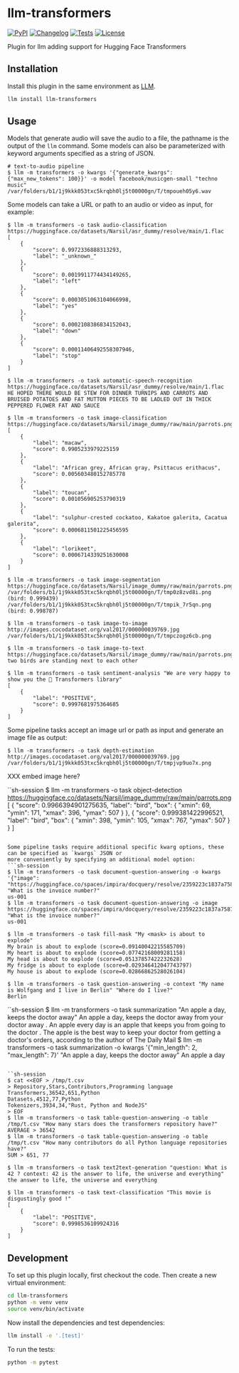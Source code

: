 # llm-transformers

[![PyPI](https://img.shields.io/pypi/v/llm-transformers.svg)](https://pypi.org/project/llm-transformers/)
[![Changelog](https://img.shields.io/github/v/release/rectalogic/llm-transformers?include_prereleases&label=changelog)](https://github.com/rectalogic/llm-transformers/releases)
[![Tests](https://github.com/rectalogic/llm-transformers/actions/workflows/test.yml/badge.svg)](https://github.com/rectalogic/llm-transformers/actions/workflows/test.yml)
[![License](https://img.shields.io/badge/license-Apache%202.0-blue.svg)](https://github.com/rectalogic/llm-transformers/blob/main/LICENSE)

Plugin for llm adding support for Hugging Face Transformers

## Installation

Install this plugin in the same environment as [LLM](https://llm.datasette.io/).
```bash
llm install llm-transformers
```
## Usage

Models that generate audio will save the audio to a file, the pathname is the output of the `llm` command.
Some models can also be parameterized with keyword arguments specified as a string of JSON.
```sh-session
# text-to-audio pipeline
$ llm -m transformers -o kwargs '{"generate_kwargs": {"max_new_tokens": 100}}' -o model facebook/musicgen-small "techno music"
/var/folders/b1/1j9kkk053txc5krqbh0lj5t00000gn/T/tmpoueh05y6.wav
```

Some models can take a URL or path to an audio or video as input, for example:
```sh-session
$ llm -m transformers -o task audio-classification https://huggingface.co/datasets/Narsil/asr_dummy/resolve/main/1.flac
[
    {
        "score": 0.9972336888313293,
        "label": "_unknown_"
    },
    {
        "score": 0.0019911774434149265,
        "label": "left"
    },
    {
        "score": 0.0003051063104066998,
        "label": "yes"
    },
    {
        "score": 0.0002108386834152043,
        "label": "down"
    },
    {
        "score": 0.00011406492558307946,
        "label": "stop"
    }
]
```
```sh-session
$ llm -m transformers -o task automatic-speech-recognition https://huggingface.co/datasets/Narsil/asr_dummy/resolve/main/1.flac
HE HOPED THERE WOULD BE STEW FOR DINNER TURNIPS AND CARROTS AND BRUISED POTATOES AND FAT MUTTON PIECES TO BE LADLED OUT IN THICK PEPPERED FLOWER FAT AND SAUCE
```
```sh-session
$ llm -m transformers -o task image-classification https://huggingface.co/datasets/Narsil/image_dummy/raw/main/parrots.png
[
    {
        "label": "macaw",
        "score": 0.9905233979225159
    },
    {
        "label": "African grey, African gray, Psittacus erithacus",
        "score": 0.005603480152785778
    },
    {
        "label": "toucan",
        "score": 0.001056905253790319
    },
    {
        "label": "sulphur-crested cockatoo, Kakatoe galerita, Cacatua galerita",
        "score": 0.0006811501225456595
    },
    {
        "label": "lorikeet",
        "score": 0.0006714339251630008
    }
]
```
```sh-session
$ llm -m transformers -o task image-segmentation https://huggingface.co/datasets/Narsil/image_dummy/raw/main/parrots.png
/var/folders/b1/1j9kkk053txc5krqbh0lj5t00000gn/T/tmp0z8zvd8i.png (bird: 0.999439)
/var/folders/b1/1j9kkk053txc5krqbh0lj5t00000gn/T/tmpik_7r5qn.png (bird: 0.998787)
```
```sh-session
$ llm -m transformers -o task image-to-image http://images.cocodataset.org/val2017/000000039769.jpg
/var/folders/b1/1j9kkk053txc5krqbh0lj5t00000gn/T/tmpczogz6cb.png
```
```sh-session
$ llm -m transformers -o task image-to-text https://huggingface.co/datasets/Narsil/image_dummy/raw/main/parrots.png
two birds are standing next to each other
```

```sh-session
$ llm -m transformers -o task sentiment-analysis "We are very happy to show you the 🤗 Transformers library"
[
    {
        "label": "POSITIVE",
        "score": 0.9997681975364685
    }
]
```
Some pipeline tasks accept an image url or path as input and generate an image file as output:
```sh-session
$ llm -m transformers -o task depth-estimation http://images.cocodataset.org/val2017/000000039769.jpg
/var/folders/b1/1j9kkk053txc5krqbh0lj5t00000gn/T/tmpjvp9uo7x.png
```
XXX embed image here?

``sh-session
$ llm -m transformers -o task object-detection https://huggingface.co/datasets/Narsil/image_dummy/raw/main/parrots.png
[
    {
        "score": 0.9966394901275635,
        "label": "bird",
        "box": {
            "xmin": 69,
            "ymin": 171,
            "xmax": 396,
            "ymax": 507
        }
    },
    {
        "score": 0.999381422996521,
        "label": "bird",
        "box": {
            "xmin": 398,
            "ymin": 105,
            "xmax": 767,
            "ymax": 507
        }
    }
]
```

Some pipeline tasks require additional specific kwarg options, these can be specified as `kwargs` JSON or
more conveniently by specifying an additional model option:
```sh-session
$ llm -m transformers -o task document-question-answering -o kwargs '{"image": "https://huggingface.co/spaces/impira/docquery/resolve/2359223c1837a7587402bda0f2643382a6eefeab/invoice.png"}' "What is the invoice number?"
us-001
$ llm -m transformers -o task document-question-answering -o image https://huggingface.co/spaces/impira/docquery/resolve/2359223c1837a7587402bda0f2643382a6eefeab/invoice.png "What is the invoice number?"
us-001
```

```sh-session
$ llm -m transformers -o task fill-mask "My <mask> is about to explode"
My brain is about to explode (score=0.09140042215585709)
My heart is about to explode (score=0.07742168009281158)
My head is about to explode (score=0.05137857422232628)
My fridge is about to explode (score=0.029346412047743797)
My house is about to explode (score=0.02866862528026104)
```

```sh-session
$ llm -m transformers -o task question-answering -o context "My name is Wolfgang and I live in Berlin" "Where do I live?"
Berlin
```

``sh-session
$ llm -m transformers -o task summarization "An apple a day, keeps the doctor away"
 An apple a day, keeps the doctor away from your doctor away . An apple every day is an apple that keeps you from going to the doctor . The apple is the best way to keep your doctor from getting a doctor's orders, according to the author of The Daily Mail
$ llm -m transformers -o task summarization -o kwargs '{"min_length": 2, "max_length": 7}' "An apple a day, keeps the doctor away"
 An apple a day
```

``sh-session
$ cat <<EOF > /tmp/t.csv
> Repository,Stars,Contributors,Programming language
Transformers,36542,651,Python
Datasets,4512,77,Python
Tokenizers,3934,34,"Rust, Python and NodeJS"
> EOF
$ llm -m transformers -o task table-question-answering -o table /tmp/t.csv "How many stars does the transformers repository have?"
AVERAGE > 36542
$ llm -m transformers -o task table-question-answering -o table /tmp/t.csv "How many contributors do all Python language repositories have?"
SUM > 651, 77
```

```sh-session
$ llm -m transformers -o task text2text-generation "question: What is 42 ? context: 42 is the answer to life, the universe and everything"
the answer to life, the universe and everything
```

```sh-session
$ llm -m transformers -o task text-classification "This movie is disgustingly good !"
[
    {
        "label": "POSITIVE",
        "score": 0.9998536109924316
    }
]
```

## Development

To set up this plugin locally, first checkout the code. Then create a new virtual environment:
```bash
cd llm-transformers
python -m venv venv
source venv/bin/activate
```
Now install the dependencies and test dependencies:
```bash
llm install -e '.[test]'
```
To run the tests:
```bash
python -m pytest
```
